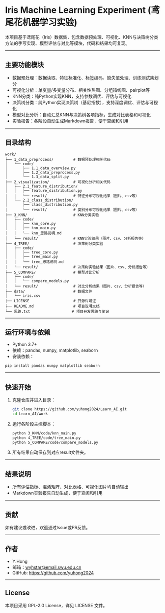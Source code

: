 # Iris Machine Learning Experiment (鸢尾花机器学习实验)

本项目基于鸢尾花（Iris）数据集，包含数据预处理、可视化、KNN与决策树分类方法的手写实现、模型评估与对比等模块，代码和结果均可复现。

---

## 主要功能模块
- 数据预处理：数据读取、特征标准化、标签编码、缺失值处理、训练测试集划分
- 可视化分析：单变量/多变量分布、相关性热图、分组箱线图、pairplot等
- KNN分类：纯Python实现KNN，支持参数调优、评估与可视化
- 决策树分类：纯Python实现决策树（基尼指数），支持深度调优、评估与可视化
- 模型对比分析：自动汇总KNN与决策树各项指标，生成对比表格和可视化
- 实验报告：各阶段自动生成Markdown报告，便于查阅和引用

---

## 目录结构
```
work/
├── 1_data_preprocess/         # 数据预处理相关代码
│   └── code/
│       ├── 1.1_data_overview.py
│       ├── 1.2_data_preprocess.py
│       └── 1.3_data_split.py
├── 2_visualization/           # 可视化分析相关代码
│   ├── 2.1_feature_distribution/
│   │   ├── feature_distribution.py
│   │   └── result/            # 特征分布可视化结果（图片、csv等）
│   └── 2.2_class_distribution/
│       ├── class_distribution.py
│       └── result/            # 类别分布可视化结果（图片、csv等）
├── 3_KNN/                     # KNN分类实验
│   ├── code/
│   │   ├── knn_core.py
│   │   ├── knn_main.py
│   │   └── knn_思路说明.md
│   └── result/                # KNN实验结果（图片、csv、分析报告等）
├── 4_TREE/                    # 决策树分类实验
│   ├── code/
│   │   ├── tree_core.py
│   │   ├── tree_main.py
│   │   └── tree_思路说明.md
│   └── result/                # 决策树实验结果（图片、csv、分析报告等）
├── 5_COMPARE/                 # 模型对比分析
│   ├── code/
│   │   └── compare_models.py
│   └── result/                # 对比分析结果（图片、csv、分析报告等）
├── data/                      # 数据文件
│   └── iris.csv
├── LICENSE                    # 开源许可证
├── README.md                  # 项目说明文档
└── 思路.txt                   # 项目开发思路与笔记
```

---

## 运行环境与依赖
- Python 3.7+
- 依赖：pandas, numpy, matplotlib, seaborn
- 安装依赖：
```bash
pip install pandas numpy matplotlib seaborn
```

---

## 快速开始
1. 克隆仓库并进入目录：
   ```bash
   git clone https://github.com/yuhong2024/Learn_AI.git
   cd Learn_AI/work
   ```
2. 运行各阶段主控脚本：
   ```bash
   python 3_KNN/code/knn_main.py
   python 4_TREE/code/tree_main.py
   python 5_COMPARE/code/compare_models.py
   ```
3. 所有结果自动保存到对应result文件夹。

---

## 结果说明
- 所有评估指标、混淆矩阵、对比表格、可视化图片均自动输出
- Markdown实验报告自动生成，便于查阅和引用

---

## 贡献
如有建议或改进，欢迎通过Issue或PR反馈。

---

## 作者
- Y.Hong
- 邮箱：wyhstar@email.swu.edu.cn
- GitHub: https://github.com/yuhong2024

---

## License
本项目采用 GPL-2.0 License，详见 LICENSE 文件。 